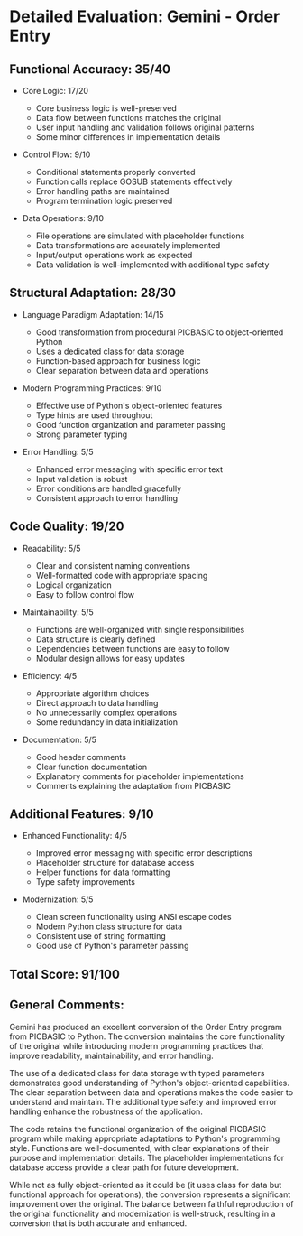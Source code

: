 # Detailed Evaluation: Gemini - Order Entry

## Functional Accuracy: 35/40

- Core Logic: 17/20

  - Core business logic is well-preserved
  - Data flow between functions matches the original
  - User input handling and validation follows original patterns
  - Some minor differences in implementation details

- Control Flow: 9/10

  - Conditional statements properly converted
  - Function calls replace GOSUB statements effectively
  - Error handling paths are maintained
  - Program termination logic preserved

- Data Operations: 9/10
  - File operations are simulated with placeholder functions
  - Data transformations are accurately implemented
  - Input/output operations work as expected
  - Data validation is well-implemented with additional type safety

## Structural Adaptation: 28/30

- Language Paradigm Adaptation: 14/15

  - Good transformation from procedural PICBASIC to object-oriented Python
  - Uses a dedicated class for data storage
  - Function-based approach for business logic
  - Clear separation between data and operations

- Modern Programming Practices: 9/10

  - Effective use of Python's object-oriented features
  - Type hints are used throughout
  - Good function organization and parameter passing
  - Strong parameter typing

- Error Handling: 5/5
  - Enhanced error messaging with specific error text
  - Input validation is robust
  - Error conditions are handled gracefully
  - Consistent approach to error handling

## Code Quality: 19/20

- Readability: 5/5

  - Clear and consistent naming conventions
  - Well-formatted code with appropriate spacing
  - Logical organization
  - Easy to follow control flow

- Maintainability: 5/5

  - Functions are well-organized with single responsibilities
  - Data structure is clearly defined
  - Dependencies between functions are easy to follow
  - Modular design allows for easy updates

- Efficiency: 4/5

  - Appropriate algorithm choices
  - Direct approach to data handling
  - No unnecessarily complex operations
  - Some redundancy in data initialization

- Documentation: 5/5
  - Good header comments
  - Clear function documentation
  - Explanatory comments for placeholder implementations
  - Comments explaining the adaptation from PICBASIC

## Additional Features: 9/10

- Enhanced Functionality: 4/5

  - Improved error messaging with specific error descriptions
  - Placeholder structure for database access
  - Helper functions for data formatting
  - Type safety improvements

- Modernization: 5/5
  - Clean screen functionality using ANSI escape codes
  - Modern Python class structure for data
  - Consistent use of string formatting
  - Good use of Python's parameter passing

## Total Score: 91/100

## General Comments:

Gemini has produced an excellent conversion of the Order Entry program from PICBASIC to Python. The conversion maintains the core functionality of the original while introducing modern programming practices that improve readability, maintainability, and error handling.

The use of a dedicated class for data storage with typed parameters demonstrates good understanding of Python's object-oriented capabilities. The clear separation between data and operations makes the code easier to understand and maintain. The additional type safety and improved error handling enhance the robustness of the application.

The code retains the functional organization of the original PICBASIC program while making appropriate adaptations to Python's programming style. Functions are well-documented, with clear explanations of their purpose and implementation details. The placeholder implementations for database access provide a clear path for future development.

While not as fully object-oriented as it could be (it uses class for data but functional approach for operations), the conversion represents a significant improvement over the original. The balance between faithful reproduction of the original functionality and modernization is well-struck, resulting in a conversion that is both accurate and enhanced.
